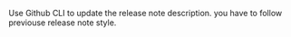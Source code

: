 Use Github CLI to update the release note description. you have to follow previouse release note style.